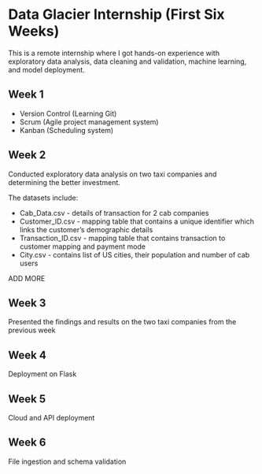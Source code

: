 # Data Glacier Internship (First Six Weeks)
This is a remote internship where I got hands-on experience with exploratory data analysis, data cleaning and validation, machine learning, and model deployment.

## Week 1
- Version Control (Learning Git)
- Scrum (Agile project management system)
- Kanban (Scheduling system)

## Week 2
Conducted exploratory data analysis on two taxi companies and determining the better investment. 

The datasets include:
- Cab_Data.csv - details of transaction for 2 cab companies
- Customer_ID.csv - mapping table that contains a unique identifier which links the customer’s demographic details
- Transaction_ID.csv - mapping table that contains transaction to customer mapping and payment mode
- City.csv - contains list of US cities, their population and number of cab users

ADD MORE

## Week 3
Presented the findings and results on the two taxi companies from the previous week

## Week 4
Deployment on Flask

## Week 5
Cloud and API deployment

## Week 6
File ingestion and schema validation

